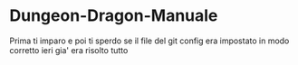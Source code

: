 # Dungeon-Dragon-Manuale

Prima ti imparo e poi ti sperdo 
se il file del git config era impostato in modo corretto ieri gia' era risolto tutto
